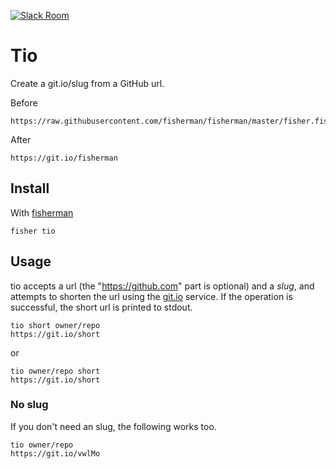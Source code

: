 [![Slack Room][slack-badge]][slack-link]

# Tio

Create a git.io/slug from a GitHub url.

Before
```
https://raw.githubusercontent.com/fisherman/fisherman/master/fisher.fish
```

After

```
https://git.io/fisherman
```

## Install

With [fisherman]

```
fisher tio
```

## Usage

tio accepts a url (the "https://github.com" part is optional) and a *slug*, and attempts to shorten the url using the [git.io] service. If the operation is successful, the short url is printed to stdout.

```
tio short owner/repo
https://git.io/short
```

or

```
tio owner/repo short
https://git.io/short
```

### No slug

If you don't need an slug, the following works too.

```
tio owner/repo
https://git.io/vwlMo
```

[slack-link]: https://fisherman-wharf.herokuapp.com/
[slack-badge]: https://img.shields.io/badge/slack-join%20the%20chat-00B9FF.svg?style=flat-square
[fisherman]: https://github.com/fisherman/fisherman
[git.io]: https://git.io/
